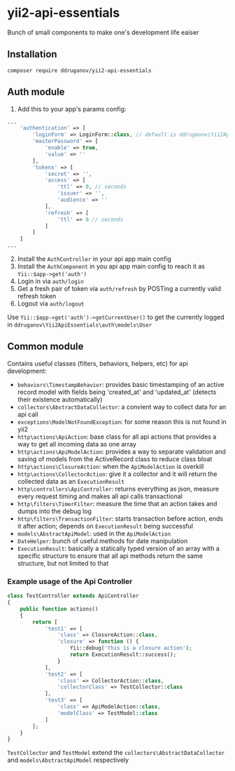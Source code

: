 # yii2-api-essentials

Bunch of small components to make one's development life eaiser

## Installation

`composer require ddruganov/yii2-api-essentials`

## Auth module

1. Add this to your app's params config:

```php
...
    'authentication' => [
        'loginForm' => LoginForm::class, // default is ddruganov\Yii2ApiEssentials\auth\models\forms\LoginForm
        'masterPassword' => [
            'enable' => true,
            'value' => ''
        ],
        'tokens' => [
            'secret' => '',
            'access' => [
                'ttl' => 0, // seconds
                'issuer' => '',
                'audience' => ''
            ],
            'refresh' => [
                'ttl' => 0 // seconds
            ]
        ]
    ]
...
```

2. Install the `AuthController` in your api app main config
3. Install the `AuthComponent` in you api app main config to reach it as `Yii::$app->get('auth')`
4. Login in via `auth/login`
5. Get a fresh pair of token via `auth/refresh` by POSTing a currently valid refresh token
6. Logout via `auth/logout`

Use `Yii::$app->get('auth')->getCurrentUser()` to get the currently logged in `ddruganov\Yii2ApiEssentials\auth\models\User`

## Common module

Contains useful classes (filters, behaviors, helpers, etc) for api development:

- `behaviors\TimestampBehavior`: provides basic timestamping of an active record model with fields being 'created_at' and 'updated_at' (detects their existence automatically)
- `collectors\AbstractDataCollector`: a convient way to collect data for an api call
- `exceptions\ModelNotFoundException`: for some reason this is not found in yii2
- `http\actions\ApiAction`: base class for all api actions that provides a way to get all incoming data as one array
- `http\actions\ApiModelAction`: provides a way to separate validation and saving of models from the ActiveRecord class to reduce class bloat
- `http\actions\ClosureAction`: when the `ApiModelAction` is overkill
- `http\actions\CollectorAction`: give it a collector and it will return the collected data as an `ExecutionResult`
- `http\controllers\ApiController`: returns everything as json, measure every request timing and makes all api calls transactional
- `http\filters\TimerFilter`: measure the time that an action takes and dumps into the debug log
- `http\filters\TransactionFilter`: starts transaction before action, ends it after action; depends on `ExecutionResult` being successful
- `models\AbstractApiModel`: used in the `ApiModelAction`
- `DateHelper`: bunch of useful methods for date manipulation
- `ExecutionResult`: basically a statically typed version of an array with a specific structure to ensure that all api methods return the same structure, but not limited to that

### Example usage of the Api Controller

```php
class TestController extends ApiController
{
    public function actions()
    {
        return [
            'test1' => [
                'class' => ClosureAction::class,
                'closure' => function () {
                    Yii::debug('this is a closure action');
                    return ExecutionResult::success();
                }
            ],
            'test2' => [
                'class' => CollectorAction::class,
                'collectorClass' => TestCollector::class
            ],
            'test3' => [
                'class' => ApiModelAction::class,
                'modelClass' => TestModel::class
            ]
        ];
    }
}
```

`TestCollector` and `TestModel` extend the `collectors\AbstractDataCollector` and `models\AbstractApiModel` respectively
